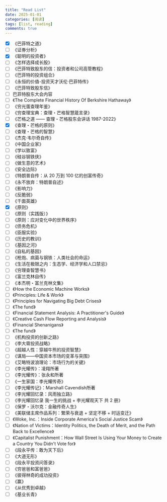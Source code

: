 ```yaml
---
title: "Read List"
date: 2025-01-01
categories: [阅读]
tags: [list, reading]
comments: true
---
```


- [x] 《巴菲特之道》
- [ ] 《证券分析》
- [x] 《聪明的投资者》
- [ ] 《怎样选择成长股》
- [ ] 《巴菲特致股东的信：投资者和公司高管教程》
- [ ] 《巴菲特的投资组合》
- [ ] 《永恒的价值-投资天才沃伦·巴菲特传》
- [ ] 《巴菲特致股东信》
- [ ]  巴菲特股东大会内容
- [ ] 《The Complete Financial History Of Berkshire Hathaway》
- [ ] 《穷光蛋查理年鉴》
- [ ] 《穷查理宝典：查理・芒格智慧箴言录》
- [ ] 《芒格之道 —— 查理・芒格股东会讲话 1987-2022》
- [x] 《查理・芒格的原则》
- [ ] 《查理・芒格的智慧》
- [ ] 《杰克·韦尔奇自传》
- [ ] 《中国企业家》
- [ ] 《学以致富》
- [ ] 《硅谷钢铁侠》
- [ ] 《做生意的艺术》
- [ ] 《安全边际》
- [ ] 《特朗普自传：从 20 万到 100 亿的创富传奇》
- [ ] 《永不放弃：特朗普自述》
- [ ] 《影响力》
- [ ] 《反脆弱》
- [ ] 《千面英雄》
- [x] 《原则》
- [ ] 《原则（实践版）》
- [ ] 《原则：应对变化中的世界秩序》
- [ ] 《债务危机》
- [ ] 《臣服实验》
- [ ] 《历史的教训》
- [ ] 《基因之河》
- [ ] 《自私的基因》
- [ ] 《枪炮、病菌与钢铁：人类社会的命运》
- [ ] 《生活在极限之内：生态学、经济学和人口禁忌》
- [ ] 《穷理查智慧书》
- [ ] 《富兰克林自传》
- [ ] 《本杰明・富兰克林文集》
- [ ] 《How the Economic Machine Works》
- [ ] 《Principles: Life & Work》
- [ ] 《Principles for Navigating Big Debt Crises》
- [ ] 《The fund》
- [ ] 《Financial Statement Analysis: A Practitioner's Guide》
- [ ] 《Creative Cash Flow Reporting and Analysis》
- [ ] 《Financial Shenanigans》
- [ ] 《The fund》
- [ ] 《机构投资的创新之路》
- [ ] 《李大霄投资战略》
- [ ] 《超越人性：穿越牛熊的投资智慧》
- [ ] 《谋局——中国资本市场的变革与突围》
- [ ] 《艾略特波浪理论：市场行为的关键》
- [ ] 《李光耀传》：凌翔所著
- [ ] 《李光耀传》：张永和所著
- [ ] 《一生家国：李光耀传奇》
- [ ] 《李光耀传记》：Marshall Cavendish所著
- [ ] 《李光耀回忆录：风雨独立路》
- [ ] 《李光耀回忆录 我一生的挑战 + 李光耀观天下 共 2 册》
- [ ] 《保罗・沃尔克：金融传奇人生》
- [ ] 《美联储主席作品系列：繁荣与衰退 + 坚定不移 + 时运变迁》
- [ ] 《Woke, Inc.：Inside Corporate America's Social Justice Scam》
- [ ] 《Nation of Victims：Identity Politics, the Death of Merit, and the Path Back to Excellence》
- [ ] 《Capitalist Punishment：How Wall Street Is Using Your Money to Create a Country You Didn't Vote for》
- [ ] 《段永平传：敢为天下后》
- [ ] 《大道无形》
- [ ] 《段永平投资问答录》
- [ ] 《穷爸爸和富爸爸》
- [ ] 《彼得林奇的成功投资》
- [ ] 《赢》
- [ ] 《从优秀到卓越》
- [ ] 《基业长青》
